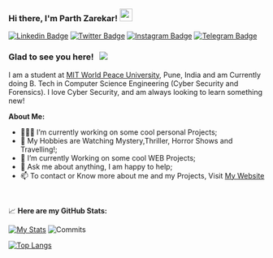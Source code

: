### Hi there, I'm Parth Zarekar! <img src="https://media.giphy.com/media/hvRJCLFzcasrR4ia7z/giphy.gif" width="25px">

[![Linkedin Badge](https://img.shields.io/badge/-LinkedIn-0e76a8?style=for-the-badge&logo=Linkedin&logoColor=white)](https://www.linkedin.com/in/parth-zarekar-371b53224/)
[![Twitter Badge](https://img.shields.io/badge/-Twitter-00acee?style=for-the-badge&logo=Twitter&logoColor=white)](https://twitter.com/Parth264218314)
[![Instagram Badge](https://img.shields.io/badge/-Instagram-e4405f?style=for-the-badge&logo=Instagram&logoColor=white)](https://instagram.com/parth_zarekar?utm_source=qr&igshid=MzNlNGNkZWQ4Mg==)
[![Telegram Badge](https://img.shields.io/badge/-Telegram-0088cc?style=for-the-badge&logo=Telegram&logoColor=white)](https://t.me/ParthZarekar)

### Glad to see you here! &nbsp; ![](https://visitor-badge.glitch.me/badge?page_id=Parth4123.Parth4123)


I am a student at [MIT World Peace University](https://mitwpu.edu.in/admissions), Pune, India and am Currently doing B. Tech in Computer Science Engineering (Cyber Security and Forensics). 
I love Cyber Security, and am always looking to learn something new!

**About Me:**

- 👨🏻‍💻 I’m currently working on some cool personal Projects;
- 👨 My Hobbies are Watching Mystery,Thriller, Horror Shows and Travelling!;
- 🚀 I’m currently Working on some cool WEB Projects;
- 💬 Ask me about anything, I am happy to help;
- 📫 To contact or Know more about me and my Projects, Visit [My Website]()


</br>


📈 **Here are my GitHub Stats:**

[![My Stats](https://github-readme-stats.vercel.app/api?username=Parth4123&show_icons=true&theme=material-palenight)](https://github.com/anuraghazra/github-readme-stats)
![Commits](https://github-readme-streak-stats.herokuapp.com/?user=Parth4123&theme=material-palenight)

[![Top Langs](https://github-readme-stats.vercel.app/api/top-langs/?username=Parth4123&show_icons=true&theme=material-palenight&layout=pie)](https://github.com/anuraghazra/github-readme-stats)

